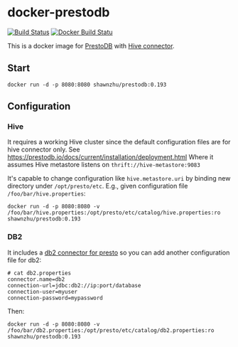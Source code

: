 # docker-prestodb

[![Build Status](https://travis-ci.org/IBM/docker-prestodb.svg?branch=master)](https://travis-ci.org/IBM/docker-prestodb)
[![Docker Build Statu](https://img.shields.io/docker/build/shawnzhu/prestodb.svg)](https://hub.docker.com/r/shawnzhu/prestodb/)

This is a docker image for [PrestoDB](https://prestodb.io/) with [Hive connector](https://prestodb.io/docs/current/connector/hive.html).

## Start

```SHELL
docker run -d -p 8080:8080 shawnzhu/prestodb:0.193
```

## Configuration

### Hive

It requires a working Hive cluster since the default configuration files are for hive connector only. See https://prestodb.io/docs/current/installation/deployment.html Where it assumes Hive metastore listens on `thrift://hive-metastore:9083`

It's capable to change configuration like `hive.metastore.uri` by binding new directory under `/opt/presto/etc`. E.g., given configuration file `/foo/bar/hive.properties`:

```SHELL
docker run -d -p 8080:8080 -v /foo/bar/hive.properties:/opt/presto/etc/catalog/hive.properties:ro shawnzhu/prestodb:0.193
``` 

### DB2

It includes a [db2 connector for presto](https://github.com/IBM/presto-db2) so you can add another configuration file for db2:

```
# cat db2.properties
connector.name=db2
connection-url=jdbc:db2://ip:port/database
connection-user=myuser
connection-password=mypassword
```

Then:

```SHELL
docker run -d -p 8080:8080 -v /foo/bar/db2.properties:/opt/presto/etc/catalog/db2.properties:ro shawnzhu/prestodb:0.193
```